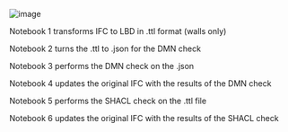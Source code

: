 ![image](https://github.com/CedricDriesen92/What-the-check/assets/171054170/94795697-c231-4e0a-a3df-a05b476db653)

Notebook 1 transforms IFC to LBD in .ttl format (walls only)

Notebook 2 turns the .ttl to .json for the DMN check

Notebook 3 performs the DMN check on the .json

Notebook 4 updates the original IFC with the results of the DMN check

Notebook 5 performs the SHACL check on the .ttl file

Notebook 6 updates the original IFC with the results of the SHACL check
